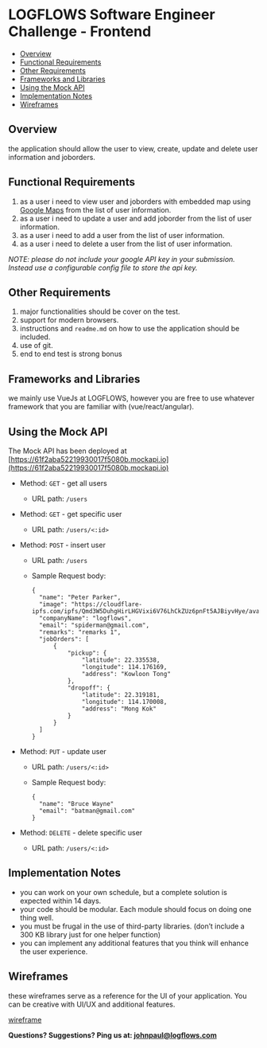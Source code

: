 # LOGFLOWS Software Engineer Challenge - Frontend

- [Overview](#overview)
- [Functional Requirements](#functional-requirements)
- [Other Requirements](#other-requirements)
- [Frameworks and Libraries](#frameworks-and-libraries)
- [Using the Mock API](#using-the-mock-api)
- [Implementation Notes](#implementation-notes)
- [Wireframes](#wireframes)

## Overview

the application should allow the user to view, create, update and delete user information and joborders.


## Functional Requirements

1. as a user i need to view user and joborders with embedded map using [Google Maps](https://developers.google.com/maps/) from the list of user information.
2. as a user i need to update a user and add joborder from the list of user information.
3. as a user i need to add a user from the list of user information.
4. as a user i need to delete a user from the list of user information.

*NOTE: please do not include your google API key in your submission. Instead use a configurable config file to store the api key.*


## Other Requirements

1. major functionalities should be cover on the test.
2. support for modern browsers.
3. instructions and `readme.md` on how to use the application should be included.
4. use of git.
5. end to end test is strong bonus

## Frameworks and Libraries

we mainly use VueJs at LOGFLOWS, however you are free to use whatever framework that you are familiar with (vue/react/angular).


## Using the Mock API

The Mock API has been deployed at [https://61f2aba52219930017f5080b.mockapi.io](https://61f2aba52219930017f5080b.mockapi.io)


- Method: `GET` - get all users
  - URL path: `/users`

- Method: `GET` - get specific user
  - URL path: `/users/<:id>`
  
- Method: `POST` - insert user
  - URL path: `/users`
  - Sample Request body:

    ```
    {
      "name": "Peter Parker",
      "image": "https://cloudflare-ipfs.com/ipfs/Qmd3W5DuhgHirLHGVixi6V76LhCkZUz6pnFt5AJBiyvHye/avatar/800.jpg",
      "companyName": "logflows",
      "email": "spiderman@gmail.com",
      "remarks": "remarks 1",
      "jobOrders": [
          {
              "pickup": {
                  "latitude": 22.335538,
                  "longitude": 114.176169,
                  "address": "Kowloon Tong"
              },
              "dropoff": {
                  "latitude": 22.319181,
                  "longitude": 114.170008,
                  "address": "Mong Kok"
              }
          }
      ]
  	}
    ```
    
- Method: `PUT` - update user
  - URL path: `/users/<:id>`
  - Sample Request body:

    ```
    {
      "name": "Bruce Wayne"
      "email": "batman@gmail.com"
  	}
    ```
    
- Method: `DELETE` - delete specific user
  - URL path: `/users/<:id>`

## Implementation Notes

- you can work on your own schedule, but a complete solution is expected within 14 days.
- your code should be modular. Each module should focus on doing one thing well.
- you must be frugal in the use of third-party libraries. (don’t include a 300 KB library just for one helper function)
- you can implement any additional features that you think will enhance the user experience.

## Wireframes

these wireframes serve as a reference for the UI of your application. You can be creative with UI/UX and additional features.

[wireframe](https://xd.adobe.com/spec/a1516e48-56fb-4e40-739e-cf27bcd00d47-d760/)



**Questions? Suggestions? Ping us at: [johnpaul@logflows.com](mailto:johnpaul@logflows.com)**
